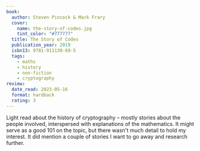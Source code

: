 ```yaml
---
book:
  author: Steven Pincock & Mark Frary
  cover:
    name: the-story-of-codes.jpg
    tint_color: "#777777"
  title: The Story of Codes
  publication_year: 2019
  isbn13: 9781-911130-89-5
  tags:
    - maths
    - history
    - non-fiction
    - cryptography
review:
  date_read: 2023-05-16
  format: hardback
  rating: 3
---
```


Light read about the history of cryptography – mostly stories about the people involved, interspersed with explanations of the mathematics.
It might serve as a good 101 on the topic, but there wasn't much detail to hold my interest.
It did mention a couple of stories I want to go away and research further.